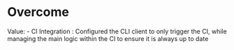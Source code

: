 # Overcome

Value: - CI Integration : Configured the CLI client to only trigger the CI, while managing the main logic within the CI to ensure it is always up to date